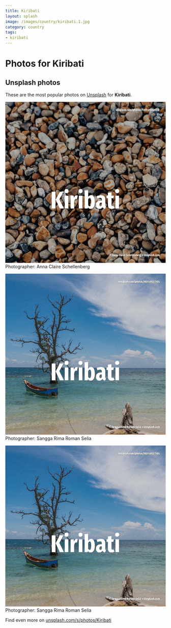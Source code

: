 ```yaml
---
title: Kiribati
layout: splash
image: /images/country/kiribati.1.jpg
category: country
tags:
- kiribati
---
```

# Photos for Kiribati
 
## Unsplash photos
These are the most popular photos on [Unsplash](https://unsplash.com) for **Kiribati**.
 
![Kiribati](/images/country/kiribati.1.jpg)
Photographer:  Anna Claire Schellenberg
 
![Kiribati](/images/country/kiribati.2.jpg)
Photographer:  Sangga Rima Roman Selia
 
![Kiribati](/images/country/kiribati.3.jpg)
Photographer:  Sangga Rima Roman Selia
 
Find even more on [unsplash.com/s/photos/Kiribati](https://unsplash.com/s/photos/Kiribati)
 
